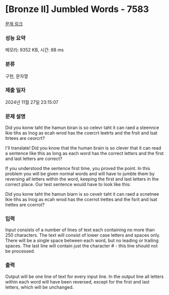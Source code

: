 # [Bronze II] Jumbled Words - 7583 

[문제 링크](https://www.acmicpc.net/problem/7583) 

### 성능 요약

메모리: 9352 KB, 시간: 88 ms

### 분류

구현, 문자열

### 제출 일자

2024년 11월 27일 23:15:07

### 문제 설명

<p>Did you konw taht the hamun biran is so celevr taht it can raed a steennce lkie tihs as lnog as ecah wrod has the coercrt leetrts and the frsit and lsat ltrtees are ceorcrt?</p>

<p>I'll translate! Did you know that the human brain is so clever that it can read a sentence like this as long as each word has the correct letters and the first and last letters are correct?</p>

<p>If you understood the sentence first time, you proved the point. In this problem you will be given normal words and will have to jumble them by reversing all letters within the word, keeping the first and last letters in the correct place. Our test sentence would have to look like this:</p>

<p>Did you konw taht the hamun biarn is so cevelr taht it can raed a scnetnee lkie tihs as lnog as ecah wrod has the ccerrot lrettes and the fsrit and lsat lrettes are ccerrot? </p>

### 입력 

 <p>Input consists of a number of lines of text each containing no more than 250 characters. The text will consist of lower case letters and spaces only. There will be a single space between each word, but no leading or trailing spaces. The last line will contain just the character # - this line should not be processed. </p>

### 출력 

 <p>Output will be one line of text for every input line. In the output line all letters within each word will have been reversed, except for the first and last letters, which will be unchanged. </p>

